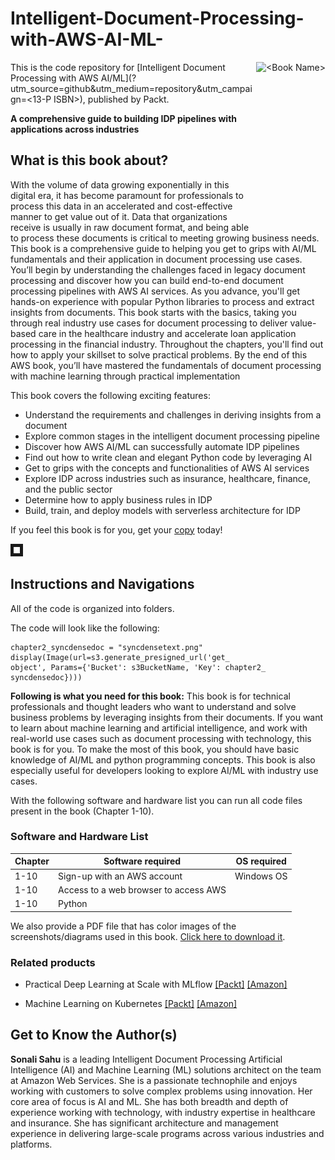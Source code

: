 # Intelligent-Document-Processing-with-AWS-AI-ML-

<a href="<Packtpub book link>?utm_source=github&utm_medium=repository&utm_campaign=<13-P ISBN>"><img src="https://static.packt-cdn.com/products/<13-P ISBN>/cover/smaller" alt="<Book Name>" height="256px" align="right"></a>

This is the code repository for [Intelligent Document Processing with AWS AI/ML](<Packtpub book link>?utm_source=github&utm_medium=repository&utm_campaign=<13-P ISBN>), published by Packt.

**A comprehensive guide to building IDP pipelines with applications across industries**

## What is this book about?
With the volume of data growing exponentially in this digital era, it has become paramount for professionals to process this data in an accelerated and cost-effective manner to get value out of it. Data that organizations receive is usually in raw document format, and being able to process these documents is critical to meeting growing business needs.
This book is a comprehensive guide to helping you get to grips with AI/ML fundamentals and their application in document processing use cases. You’ll begin by understanding the challenges faced in legacy document processing and discover how you can build end-to-end document processing pipelines with AWS AI services. As you advance, you'll get hands-on experience with popular Python libraries to process and extract insights from documents. This book starts with the basics, taking you through real industry use cases for document processing to deliver value-based care in the healthcare industry and accelerate loan application processing in the financial industry. Throughout the chapters, you'll find out how to apply your skillset to solve practical problems.
By the end of this AWS book, you’ll have mastered the fundamentals of document processing with machine learning through practical implementation

This book covers the following exciting features: 
* Understand the requirements and challenges in deriving insights from a document
* Explore common stages in the intelligent document processing pipeline
* Discover how AWS AI/ML can successfully automate IDP pipelines
* Find out how to write clean and elegant Python code by leveraging AI
* Get to grips with the concepts and functionalities of AWS AI services
* Explore IDP across industries such as insurance, healthcare, finance, and the public sector
* Determine how to apply business rules in IDP
* Build, train, and deploy models with serverless architecture for IDP

If you feel this book is for you, get your [copy](https://www.amazon.com/dp/1801810567) today!

<a href="https://www.packtpub.com/?utm_source=github&utm_medium=banner&utm_campaign=GitHubBanner"><img src="https://raw.githubusercontent.com/PacktPublishing/GitHub/master/GitHub.png" alt="https://www.packtpub.com/" border="5" /></a>

## Instructions and Navigations
All of the code is organized into folders.

The code will look like the following:
```
chapter2_syncdensedoc = "syncdensetext.png"
display(Image(url=s3.generate_presigned_url('get_
object', Params={'Bucket': s3BucketName, 'Key': chapter2_
syncdensedoc})))
```

**Following is what you need for this book:**
This book is for technical professionals and thought leaders who want to understand and solve business problems by leveraging insights from their documents. If you want to learn about machine learning and artificial intelligence, and work with real-world use cases such as document processing with technology, this book is for you. To make the most of this book, you should have basic knowledge of AI/ML and python programming concepts. This book is also especially useful for developers looking to explore AI/ML with industry use cases.	

With the following software and hardware list you can run all code files present in the book (Chapter 1-10).

### Software and Hardware List

| Chapter  | Software required                                                                    | OS required                        |
| -------- | -------------------------------------------------------------------------------------| -----------------------------------|
|  		1-10 | Sign-up with an AWS account   							                                            			  | Windows OS |
|     1-10 | Access to a web browser to access AWS
1-10|    Python                                |

We also provide a PDF file that has color images of the screenshots/diagrams used in this book. [Click here to download it](https://packt.link/2mHlD).


### Related products <Other books you may enjoy>
* Practical Deep Learning at Scale with MLflow [[Packt]](https://www.packtpub.com/product/practical-deep-learning-at-scale-with-mlflow/9781803241333) [[Amazon]](https://www.amazon.com/dp/1803241330)

* Machine Learning on Kubernetes [[Packt]](https://www.packtpub.com/product/machine-learning-on-kubernetes/9781803241807?_ga=2.221960350.76977997.1664775610-1347501151.1654864057) [[Amazon]](https://www.amazon.com/dp/1803241802)

## Get to Know the Author(s)
**Sonali Sahu** is a leading Intelligent Document Processing Artificial Intelligence (AI) and Machine Learning (ML) solutions architect on the team at Amazon Web Services. She is a passionate technophile and enjoys working with customers to solve complex problems using innovation. Her core area of focus is AI and ML. She has both breadth and depth of experience working with technology, with industry expertise in healthcare and insurance. She has significant architecture and management experience in delivering large-scale programs across various industries and platforms.

